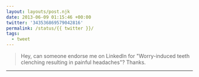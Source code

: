 ```yaml
---
layout: layouts/post.njk
date: 2013-06-09 01:15:46 +00:00
twitter: '343536869579042816'
permalink: /status/{{ twitter }}/
tags: 
  - tweet
---
```


> Hey, can someone endorse me on LinkedIn for "Worry-induced teeth clenching resulting in painful headaches"? Thanks.

---
